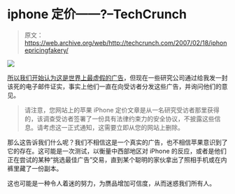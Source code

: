 # iphone 定价——?–TechCrunch

> 原文：<https://web.archive.org/web/http://techcrunch.com/2007/02/18/iphonepricingfakery/>

![](img/35fbd2e169aa2a4829e67b9cba3b3682.png)

[所以我们开始认为这是世界上最虚假的广告](https://web.archive.org/web/20201020052253/http://crunchgear.com/2007/02/16/cingulars-iphone-pricing-leak-fakiest-fake-that-ever-did-fake/)，但现在一些研究公司通过给我发一封该死的电子邮件证实，事实上他们一直在向受访者分发这些广告，并询问他们的意见。

> 请注意，您网站上的苹果 iPhone 定价文章是从一名研究受访者那里获得的，该调查受访者签署了一份具有法律约束力的安全协议，不披露这些信息。请考虑这一正式通知，这需要立即从您的网站上删除。

那么这告诉我们什么呢？我们不相信这是一个真实的广告，也不相信苹果意识到了它的存在。这可能是一次测试，以衡量中西部地区对 iPhone 的反应，或者是他们正在尝试的某种“挑选最佳广告”交易，直到某个聪明的家伙拿出了照相手机或在内裤里藏了一份副本。

这也可能是一种令人着迷的努力，为赝品增加可信度，从而迷惑我们所有人。